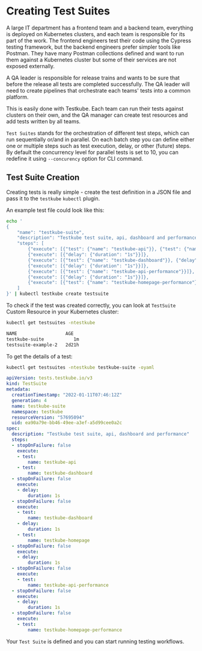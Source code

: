 # Creating Test Suites

A large IT department has a frontend team and a backend team, everything is
deployed on Kubernetes clusters, and each team is responsible for its part of the work. The frontend engineers test their code using the Cypress testing framework, but the backend engineers prefer simpler tools like Postman. They have many Postman collections defined and want to run them against a Kubernetes cluster but some of their services are not exposed externally.

A QA leader is responsible for release trains and wants to be sure that before the release all tests are completed successfully. The QA leader will need to create pipelines that orchestrate each teams' tests into a common platform.

This is easily done with Testkube. Each team can run their tests against clusters on their own, and the QA manager can create test resources and add tests written by all teams.

`Test Suites` stands for the orchestration of different test steps, which can run sequentially or/and in parallel.
On each batch step you can define either one or multiple steps such as test execution, delay, or other (future) steps.
By default the concurrency level for parallel tests is set to 10, you can redefine it using `--concurency` option for CLI command.

## Test Suite Creation

Creating tests is really simple - create the test definition in a JSON file and pass it to the `testkube` `kubectl` plugin.

An example test file could look like this:

```sh
echo '
{
	"name": "testkube-suite",
	"description": "Testkube test suite, api, dashboard and performance",
	"steps": [
		{"execute": [{"test": {"name": "testkube-api"}}, {"test": {"name": "testkube-dashboard"}}]},
		{"execute": [{"delay": {"duration": "1s"}}]},
		{"execute": [{"test": {"name": "testkube-dashboard"}}, {"delay": {"duration": "1s"}}, {"test": {"name": "testkube-homepage"}}]},
		{"execute": [{"delay": {"duration": "1s"}}]},
		{"execute": [{"test": {"name": "testkube-api-performance"}}]},
		{"execute": [{"delay": {"duration": "1s"}}]},
		{"execute": [{"test": {"name": "testkube-homepage-performance"}}]}
	]
}' | kubectl testkube create testsuite
```

To check if the test was created correctly, you can look at `TestSuite` Custom Resource in your Kubernetes cluster:

```sh
kubectl get testsuites -ntestkube
```

```sh title="Expected output:"
NAME                  AGE
testkube-suite           1m
testsuite-example-2   2d21h
```

To get the details of a test:

```sh
kubectl get testsuites -ntestkube testkube-suite -oyaml
```

```yaml title="Expected output:"
apiVersion: tests.testkube.io/v3
kind: TestSuite
metadata:
  creationTimestamp: "2022-01-11T07:46:12Z"
  generation: 4
  name: testkube-suite
  namespace: testkube
  resourceVersion: "57695094"
  uid: ea90a79e-bb46-49ee-a3ef-a5d99cee0a2c
spec:
  description: "Testkube test suite, api, dashboard and performance"
  steps:
  - stopOnFailure: false
    execute:
    - test:
        name: testkube-api
    - test:
        name: testkube-dashboard
  - stopOnFailure: false
    execute:
    - delay:
        duration: 1s
  - stopOnFailure: false
    execute:
    - test:
        name: testkube-dashboard
    - delay:
        duration: 1s
    - test:
        name: testkube-homepage
  - stopOnFailure: false
    execute:
    - delay:
        duration: 1s
  - stopOnFailure: false
    execute:
    - test:
        name: testkube-api-performance
  - stopOnFailure: false
    execute:
    - delay:
        duration: 1s
  - stopOnFailure: false
    execute:
    - test:
        name: testkube-homepage-performance
```

Your `Test Suite` is defined and you can start running testing workflows.
